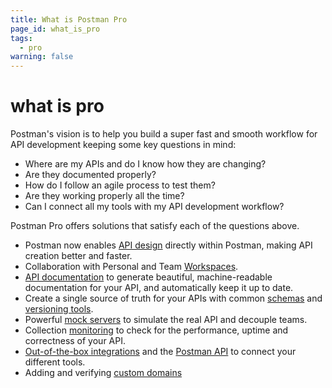```yaml
---
title: What is Postman Pro
page_id: what_is_pro
tags:
  - pro
warning: false
---
```


# what is pro

Postman's vision is to help you build a super fast and smooth workflow for API development keeping some key questions in mind:

* Where are my APIs and do I know how they are changing?
* Are they documented properly?
* How do I follow an agile process to test them?
* Are they working properly all the time?
* Can I connect all my tools with my API development workflow?

Postman Pro offers solutions that satisfy each of the questions above.

* Postman now enables [API design](https://github.com/kaustavdm/postman-docs-test/tree/b9c2cefa916197b408de633b2ecb1d256acf0a06/docs/postman/design_and_develop_apis/introduction_to_apis/README.md) directly within Postman, making API creation better and faster.
* Collaboration with Personal and Team [Workspaces](https://github.com/kaustavdm/postman-docs-test/tree/b9c2cefa916197b408de633b2ecb1d256acf0a06/docs/postman/workspaces/intro_to_workspaces/README.md).
* [API documentation](https://github.com/kaustavdm/postman-docs-test/tree/b9c2cefa916197b408de633b2ecb1d256acf0a06/docs/postman/api_documentation/intro_to_api_documentation/README.md) to generate beautiful, machine-readable documentation for your API, and automatically keep it up to date.
* Create a single source of truth for your APIs with common [schemas](https://github.com/kaustavdm/postman-docs-test/tree/b9c2cefa916197b408de633b2ecb1d256acf0a06/docs/postman/design_and_develop_apis/the_api_workflow/README.md#creating-a-new-schema) and [versioning tools](https://github.com/kaustavdm/postman-docs-test/tree/b9c2cefa916197b408de633b2ecb1d256acf0a06/docs/postman/design_and_develop_apis/versioning_an_api/README.md).
* Powerful [mock servers](https://github.com/kaustavdm/postman-docs-test/tree/b9c2cefa916197b408de633b2ecb1d256acf0a06/docs/postman/mock_servers/intro_to_mock_servers/README.md) to simulate the real API and decouple teams.
* Collection [monitoring](https://github.com/kaustavdm/postman-docs-test/tree/b9c2cefa916197b408de633b2ecb1d256acf0a06/docs/postman/monitors/intro_monitors/README.md) to check for the performance, uptime and correctness of your API.
* [Out-of-the-box integrations](https://github.com/kaustavdm/postman-docs-test/tree/b9c2cefa916197b408de633b2ecb1d256acf0a06/docs/postman_pro/integrations/intro_integrations/README.md) and the [Postman API](https://github.com/kaustavdm/postman-docs-test/tree/b9c2cefa916197b408de633b2ecb1d256acf0a06/docs/postman/postman_api/intro_api/README.md) to connect your different tools.
* Adding and verifying [custom domains](https://github.com/kaustavdm/postman-docs-test/tree/b9c2cefa916197b408de633b2ecb1d256acf0a06/docs/postman/api_documentation/adding_and_verifying_custom_domains/README.md)


